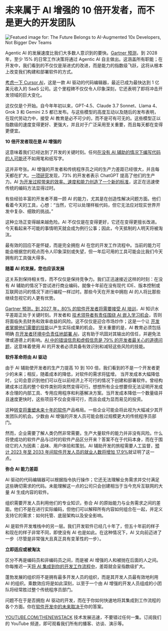 # 未来属于 AI 增强的 10 倍开发者，而不是更大的开发团队

![Featued image for: The Future Belongs to AI-Augmented 10x Developers, Not Bigger Dev Teams](https://cdn.thenewstack.io/media/2025/04/0a05df9d-fatos-bytyqi-agx5_tlsif4-unsplash-2-1024x683.jpg)

Agentic AI 的发展速度比我们大多数人意识到的要快。[Gartner 预测](https://www.gartner.com/en/newsroom/press-releases/2024-10-21-gartner-identifies-the-top-10-strategic-technology-trends-for-2025)，到 2028 年，至少 15% 的日常工作决策将通过 Agentic AI 自主做出。这涵盖所有职能；在开发中，我们看到的不仅仅是渐进式的改进，而是能力的指数级飞跃，这将从根本上改变我们构建和部署软件的方式。

[考虑一下 Cursor AI](https://sacra.com/research/cursor-at-100m-arr/)，这是一款 AI 驱动的代码编辑器，最近已成为最快达到 1 亿美元收入的 SaaS 公司。这个里程碑不仅仅令人印象深刻，它还表明了即将冲击开发领域的巨大变化。

这仅仅是个开始。自今年年初以来，GPT-4.5、Claude 3.7 Sonnet、Llama 4、Grok 3 和 Gemini 2.5 都已发布。与这些模型的高度互动以及随后的发布表明，在现代劳动力中，接受 AI 教育是必不可少的，而不是可有可无的。这些模型正以指数级的速度变得更好、更强大，并且对于广泛采用至关重要，而且每天都在变得更便宜。

**10 倍开发者现在是 AI 增强的**

这意味着我们已经达到了开发的关键时刻。任何[在没有 AI 辅助的情况下编写代码的人可能](https://thenewstack.io/why-literate-programming-might-help-you-write-better-code/)还不如用笔和纸写字。

这并非夸张。AI 增强的开发者和传统程序员之间的生产力差距已经很大，并且每天都在扩大。[一项研究](https://arxiv.org/pdf/2405.12195)发现，73% 的开发者表示 ChatGPT 提高了他们的生产力。AI [为开发过程带来的效率、速度和能力创造了一个新的标准](https://thenewstack.io/new-open-source-standard-brings-consistency-to-webhooks/)，这正在迅速使传统的编码方法显得过时。

有些经验丰富的开发者不屑一顾 AI 的能力，尤其是在创造性解决问题方面。他们看着今天的工具，心想：“当然，它可以处理样板代码，但它无法应对现实世界开发中复杂、细致的挑战。”

这种立场正变得越来越危险。AI 不仅仅是在变得更好，它还在变得更擅长改进。今天看起来不可能的事情明天就会成为例行公事；因此，今天抵制的人明天将被淘汰。

最有效的回应不是怀疑，而是完全拥抱 AI 在您的开发工作流程中。当前的能力可能会根据您的观点而令人印象深刻或失望，但一年后可用的工具可能会比我们今天拥有的工具强大得多。

**随着 AI 的发展，您也应该发展**

这关系到保持相关性，而不仅仅是保持竞争力。我们正迅速接近这样的时刻：在没有 AI 辅助的情况下尝试进行商业编码，就像十年前在没有现代 IDE、版本控制或互联网访问的情况下进行编程一样过时。那些今天在开发中拥抱 AI 的人将比那些继续忽视它的人更有优势。

[Gartner 预测，到 2027 年，80% 的软件开发者将需要接受 AI 培训](https://the-decoder.com/80-of-software-developers-will-require-ai-training-by-2027-gartner-study-finds/)，AI 知识水平差距正处于关键时刻。开发者和 [技术领导者有责任围绕 AI 嵌入学习机会](https://thenewstack.io/3-strategies-to-turn-incidents-into-learning-opportunities/)，否则将面临失去财务和效率收益的风险。这不仅仅是迎合市场炒作；这是一个让 [开发者掌握他们需要的技能](https://thenewstack.io/recruiters-speak-top-skills-devs-need-for-ai-cloud-jobs/)以产生实际成果的机会。
至关重要的是，AI 教育必须包括明确 [在开发者环境中负责任地部署 AI](https://thenewstack.io/set-goals-and-measure-progress-for-effective-ai-deployment/)，这有助于巩固对其输出的信任，并避免法律或道德上的影响。[AI 中的错误信息和虚假信息是 79% 的开发者最关心的道德问题](https://survey.stackoverflow.co/2024/ai/)，这意味着使用 AI 的开发者必须具备有效识别和减轻这些风险的技能。

**软件革命将由 AI 驱动**

由于 AI 辅助使开发者的生产力提高 10 到 100 倍，我们看到的不是一个开发者更少的未来；相反，随着成本的降低，对软件的需求将猛增。
当开发成本大幅降低时，公司会意识到他们可以在以前经济上不可行的情况下创建和部署软件。曾经构建成本过高的整个软件类别将突然变得可行。想想所有企业想要但无法证明开发成本合理的内部工具、专用应用程序和利基解决方案。当开发成本降低一个数量级并且速度更快时，这些项目不仅会变得可行，而且会成为显而易见的投资。

这种[转变将重塑未来十年的软件](https://thenewstack.io/ebooks/generative-ai/how-generative-ai-transforms-software-development/)产品格局。一些企业可能会将此视为大幅减少其开发团队的机会。少数由 AI 增强的开发人员可能会胜过规模更大的传统程序员部门。

然而，企业需要了解人类仍然非常需要。生产大量软件的能力并非没有风险。什么将使成功的软件产品与过时的软件产品区分开来？答案不在于代码本身，而在于围绕它的人为因素：品味、用户体验和策划。AI 辅助开发的旅程需要人工监督，[预计 2023 年至 2033 年间软件开发人员的就业人数将增加 17.9%](https://www.developer-tech.com/news/ai-impact-on-software-development-jobs/)就证明了这一点。

**弥合 AI 能力差距**

AI 驱动的代码编辑器可以根据指令执行操作；它还无法理解业务需求并交付满足这些确切需求的代码。未能理解这一点的公司只会创建相当于当今充斥互联网的大量 AI 生成内容的软件。

组织需要开发人员利用他们的专业知识，弥合 AI 的原始能力与业务需求之间的差距。他们不是在进行实际编码，但他们可以解释所有内容如何组合在一起，并定义支持它的需求：如何托管、底层架构以及安全影响。

AI 是软件开发堆栈中的另一层。我们开发软件已经几十年了，但五十年前的样子和现在的样子非常不同，即使没有 AI 也是如此。在这种情况下，AI 又向前迈进了一步（尽管是非常强大且真正具有变革性的一步）。

**立即适应或被淘汰**

区分不再是编码员和非编码员之间，而是被 AI 增强的人和被抛在后面的人之间。你每推迟一天[将 AI 集成到你的开发工作流程中](https://thenewstack.io/prepare-developers-for-integrating-ai-into-their-workflows/)，差距就会呈指数级扩大。

蓬勃发展的组织将不是拥有最多开发人员的组织，而是其开发人员最有效地利用 AI 的组织。乘数效应将是如此深刻，以至于一个由 AI 增强的开发人员组成的小团队将经常胜过整个传统程序员部门。

问题不在于是否拥抱 AI 驱动的开发，而在于你如何快速地将其集成到工作流程的各个方面。你在[软件开发中的未来取决于](https://thenewstack.io/the-configuration-crisis-and-developer-dependency-on-ai/)你的答案。

[YOUTUBE.COM/THENEWSTACK](https://youtube.com/thenewstack?sub_confirmation=1)
技术发展迅速，不要错过任何一集。订阅我们的 YouTube
频道，即可观看我们所有的播客、访谈、演示等。